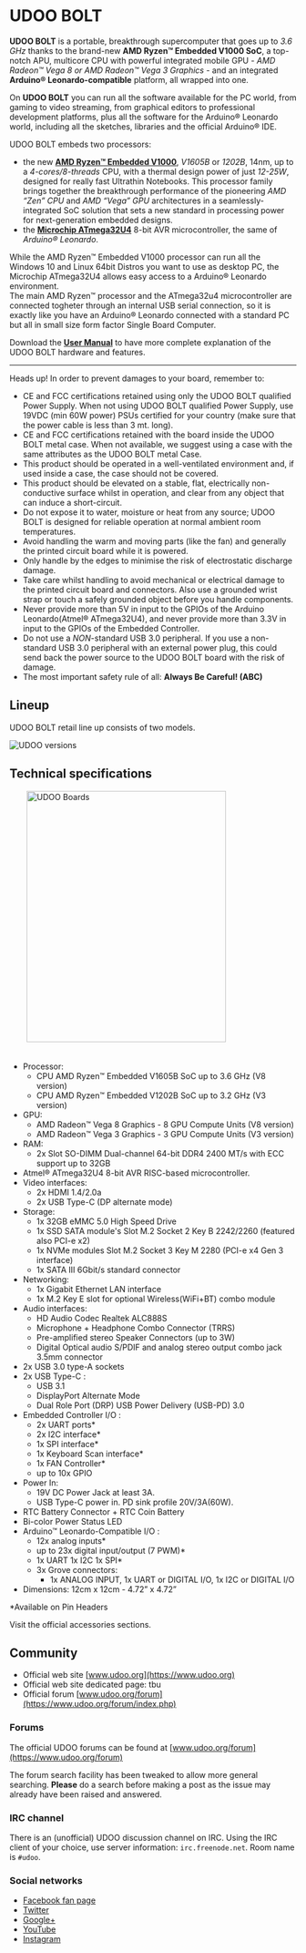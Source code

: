 # UDOO BOLT
**UDOO BOLT** is a portable, breakthrough supercomputer that goes up to *3.6 GHz* thanks to the brand-new **AMD Ryzen&trade; Embedded V1000 SoC**, a top-notch APU, multicore CPU with powerful integrated mobile GPU - *AMD Radeon&trade; Vega 8 or AMD Radeon&trade; Vega 3 Graphics* - and an integrated **Arduino&reg; Leonardo-compatible** platform, all wrapped into one.

On **UDOO BOLT** you can run all the software available for the PC world, from gaming to video streaming, from graphical editors to professional development platforms, plus all the software for the Arduino&reg; Leonardo world, including all the sketches, libraries and the official Arduino&reg; IDE.

UDOO BOLT embeds two processors:
* the new [**AMD Ryzen&trade; Embedded V1000**](https://www.amd.com/en/products/embedded-ryzen-v1000-series), *V1605B* or *1202B*, 14nm, up to a *4-cores/8-threads* CPU, with a thermal design power of just *12-25W*, designed for really fast Ultrathin Notebooks. This processor family brings together the breakthrough performance of the pioneering *AMD “Zen” CPU* and *AMD “Vega” GPU* architectures in a seamlessly-integrated SoC solution that sets a new standard in processing power for next-generation embedded designs.
* the [**Microchip ATmega32U4**](https://www.microchip.com/wwwproducts/en/ATmega32u4) 8-bit AVR microcontroller, the same of *Arduino&reg; Leonardo*.

While the AMD Ryzen&trade; Embedded V1000 processor can run all the Windows 10 and Linux 64bit Distros you want to use as desktop PC, the Microchip ATmega32U4 allows easy access to a Arduino&reg; Leonardo environment.  
The main AMD Ryzen&trade; processor and the ATmega32u4 microcontroller are connected togheter through an internal USB serial connection, so it is exactly like you have an Arduino&reg; Leonardo connected with a standard PC but all in small size form factor Single Board Computer.

Download the [**User Manual**](http://download.udoo.org/files/UDOO_BOLT/Doc/UDOO_BOLT_MANUAL.pdf) to have more complete explanation of the UDOO BOLT hardware and features.

<hr/>

<span class="label label-warning">Heads up!</span> In order to prevent damages to your board, remember to:

* CE and FCC certifications retained using only the UDOO BOLT qualified Power Supply. When not using UDOO BOLT qualified Power Supply, use 19VDC (min 60W power) PSUs certified for your country (make sure that the power cable is less than 3 mt. long).
* CE and FCC certifications retained with the board inside the UDOO BOLT metal case. When not available, we suggest using a case with the same attributes as the UDOO BOLT metal Case.
* This product should be operated in a well-ventilated environment and, if used inside a case, the case should not be covered.
* This product should be elevated on a stable, flat, electrically non-conductive surface whilst in operation, and clear from any object that can induce a short-circuit.
* Do not expose it to water, moisture or heat from any source; UDOO BOLT is designed for reliable operation at normal ambient room temperatures.
* Avoid handling the warm and moving parts (like the fan) and generally the printed circuit board while it is powered.
* Only handle by the edges to minimise the risk of electrostatic discharge damage.
* Take care whilst handling to avoid mechanical or electrical damage to the printed circuit board and connectors. Also use a grounded wrist strap or touch a safely grounded object before you handle components.
* Never provide more than 5V in input to the GPIOs of the Arduino Leonardo(Atmel&reg; ATmega32U4), and never provide more than 3.3V in input to the GPIOs of the Embedded Controller.
* Do not use a *NON*-standard USB 3.0 peripheral. If you use a non-standard USB 3.0 peripheral with an external power plug, this could send back the power source to the UDOO BOLT board with the risk of damage.
* The most important safety rule of all: **Always Be Careful! (ABC)**


## Lineup
UDOO BOLT retail line up consists of two models.

<img src="../img/x86_lineup.png" alt="UDOO versions" class="img-responsive" >


## Technical specifications

<img src="../img/x86_ultra_top_rotate.png" alt="UDOO Boards" class="img-responsive pull-right" height="441px" width="350px"  style="margin-bottom:20px; margin-left:30px;">

* Processor:
  * CPU AMD Ryzen&trade; Embedded V1605B SoC up to 3.6 GHz (V8 version)
  * CPU AMD Ryzen&trade; Embedded V1202B SoC up to 3.2 GHz (V3 version)
* GPU:
  * AMD Radeon™ Vega 8 Graphics - 8 GPU Compute Units (V8 version)
  * AMD Radeon™ Vega 3 Graphics - 3 GPU Compute Units (V3 version)
* RAM:
  * 2x Slot SO-DIMM Dual-channel 64-bit DDR4 2400 MT/s with ECC support up to 32GB
* Atmel&reg; ATmega32U4 8-bit AVR RISC-based microcontroller.
* Video interfaces:
  * 2x HDMI 1.4/2.0a
  * 2x USB Type-C (DP alternate mode)
* Storage:
  * 1x 32GB eMMC 5.0 High Speed Drive
  * 1x SSD SATA module's Slot M.2 Socket 2 Key B 2242/2260 (featured also PCI-e x2)
  * 1x NVMe modules Slot M.2 Socket 3 Key M 2280 (PCI-e x4 Gen 3 interface)
  * 1x SATA III 6Gbit/s standard connector
* Networking:
  * 1x Gigabit Ethernet LAN interface
  * 1x M.2 Key E slot for optional Wireless(WiFi+BT) combo module
* Audio interfaces:
  * HD Audio Codec Realtek ALC888S
  * Microphone + Headphone Combo Connector (TRRS)
  * Pre-amplified stereo Speaker Connectors (up to 3W)
  * Digital Optical audio S/PDIF and analog stereo output combo jack 3.5mm connector
* 2x USB 3.0 type-A sockets
* 2x USB Type-C :
  * USB 3.1
  * DisplayPort Alternate Mode
  * Dual Role Port (DRP) USB Power Delivery (USB-PD) 3.0
* Embedded Controller I/O :
  * 2x UART ports*
  * 2x I2C interface*
  * 1x SPI interface*
  * 1x Keyboard Scan interface*
  * 1x FAN Controller*
  * up to 10x GPIO
* Power In:
  * 19V DC Power Jack at least 3A.
  * USB Type-C power in. PD sink profile 20V/3A(60W).
* RTC Battery Connector + RTC Coin Battery
* Bi-color Power Status LED
* Arduino&trade; Leonardo-Compatible I/O :
  * 12x analog inputs*
  * up to 23x digital input/output (7 PWM)*
  * 1x UART 1x I2C 1x SPI*
  * 3x Grove connectors:
     * 1x ANALOG INPUT, 1x UART or DIGITAL I/O, 1x I2C or DIGITAL I/O
* Dimensions: 12cm x 12cm  -  4.72” x 4.72”

&#42;Available on Pin Headers

Visit the official accessories sections.

## Community
* Official web site [www.udoo.org](https://www.udoo.org)
* Official web site dedicated page: tbu
* Official forum [www.udoo.org/forum](https://www.udoo.org/forum/index.php)

### Forums
The official UDOO forums can be found at [www.udoo.org/forum](https://www.udoo.org/forum)

The forum search facility has been tweaked to allow more general searching.
**Please** do a search before making a post as the issue may already have been raised and answered.

### IRC channel
There is an (unofficial) UDOO discussion channel on IRC. Using the IRC client of your choice, use server information: `irc.freenode.net`. Room name is `#udoo`.


### Social networks
 * [Facebook fan page](http://www.facebook.com/udooboard)
 * [Twitter](http://twitter.com/UDOO_Board)
 * [Google+](https://plus.google.com/u/0/110742692974455430878/posts)
 * [YouTube](http://www.youtube.com/channel/UCXv5UyGn5jArK8xOAmuSeHg)
 * [Instagram](https://www.instagram.com/udoo_board/)


<!-- Google Code -->
<script type="text/javascript">
var google_conversion_id = 983836026;
var google_custom_params = window.google_tag_params;
var google_remarketing_only = true;
</script>
</noscript>
